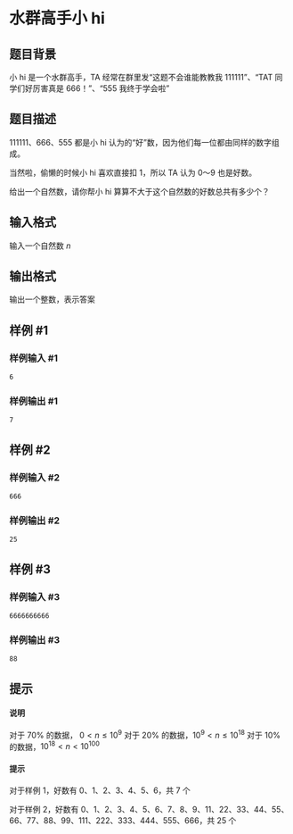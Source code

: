 # 水群高手小 hi

## 题目背景

小 hi 是一个水群高手，TA 经常在群里发“这题不会谁能教教我 111111”、“TAT 同学们好厉害真是 666！”、“555 我终于学会啦”

## 题目描述

111111、666、555 都是小 hi 认为的“好”数，因为他们每一位都由同样的数字组成。

当然啦，偷懒的时候小 hi 喜欢直接扣 1，所以 TA 认为 0～9 也是好数。

给出一个自然数，请你帮小 hi 算算不大于这个自然数的好数总共有多少个？

## 输入格式

输入一个自然数 $n$

## 输出格式

输出一个整数，表示答案

## 样例 #1

### 样例输入 #1

```
6
```

### 样例输出 #1

```
7
```

## 样例 #2

### 样例输入 #2

```
666
```

### 样例输出 #2

```
25
```

## 样例 #3

### 样例输入 #3

```
6666666666
```

### 样例输出 #3

```
88
```

## 提示

#### 说明
对于 70% 的数据， $0 < n \leq 10^9$ 
对于 20% 的数据，$10^9 < n \leq 10^{18}$ 
对于 10% 的数据，$10^{18} < n < 10^{100}$ 

#### 提示
对于样例 1，好数有 0、1、2、3、4、5、6，共 7 个

对于样例 2，好数有 0、1、2、3、4、5、6、7、8、9、11、22、33、44、55、66、77、88、99、111、222、333、444、555、666，共 25 个
